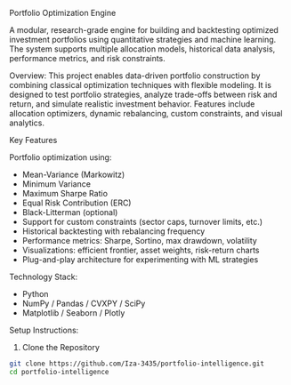 Portfolio Optimization Engine

A modular, research-grade engine for building and backtesting optimized investment portfolios using quantitative strategies and machine learning. The system supports multiple allocation models, historical data analysis, performance metrics, and risk constraints.

Overview:
This project enables data-driven portfolio construction by combining classical optimization techniques with flexible modeling. It is designed to test portfolio strategies, analyze trade-offs between risk and return, and simulate realistic investment behavior.
Features include allocation optimizers, dynamic rebalancing, custom constraints, and visual analytics.

Key Features

Portfolio optimization using:
- Mean-Variance (Markowitz)
- Minimum Variance
- Maximum Sharpe Ratio
- Equal Risk Contribution (ERC)
- Black-Litterman (optional)
- Support for custom constraints (sector caps, turnover limits, etc.)
- Historical backtesting with rebalancing frequency
- Performance metrics: Sharpe, Sortino, max drawdown, volatility
- Visualizations: efficient frontier, asset weights, risk-return charts
- Plug-and-play architecture for experimenting with ML strategies
  
Technology Stack:
- Python
- NumPy / Pandas / CVXPY / SciPy
- Matplotlib / Seaborn / Plotly

Setup Instructions:
1. Clone the Repository

```bash
git clone https://github.com/Iza-3435/portfolio-intelligence.git
cd portfolio-intelligence

